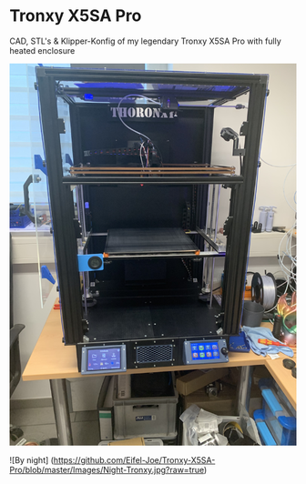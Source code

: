 # Tronxy X5SA Pro
 
 CAD, STL's & Klipper-Konfig of my legendary Tronxy X5SA Pro with fully heated enclosure
 
 ![My Tronxy](https://github.com/Eifel-Joe/Tronxy-X5SA-Pro/blob/master/Images/Day-Tronxy.jpg?raw=true)
 
 ![By night] (https://github.com/Eifel-Joe/Tronxy-X5SA-Pro/blob/master/Images/Night-Tronxy.jpg?raw=true)

